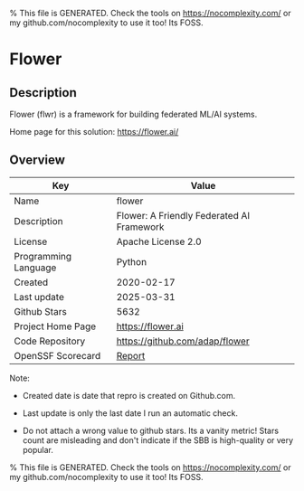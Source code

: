 
% This file is GENERATED. Check the tools on https://nocomplexity.com/ or my github.com/nocomplexity to use it too! Its FOSS. 

# Flower

## Description 

Flower (flwr) is a framework for building federated ML/AI systems. 

Home page for this solution: https://flower.ai/ 

## Overview 

| Key | Value |
| --- | --- |
| Name | flower |
| Description | Flower: A Friendly Federated AI Framework |
| License | Apache License 2.0 |
| Programming Language | Python |
| Created | 2020-02-17 |
| Last update | 2025-03-31 |
| Github Stars | 5632 |
| Project Home Page | https://flower.ai |
| Code Repository | https://github.com/adap/flower |
| OpenSSF Scorecard | [Report](https://securityscorecards.dev/viewer/?uri=github.com/adap/flower) |

Note:
 - Created date is date that repro is created on Github.com. 

- Last update is only the last date I run an automatic check. 

- Do not attach a wrong value to github stars. Its a vanity metric! Stars count are misleading and 
don't indicate if the SBB is high-quality or very popular.

% This file is GENERATED. Check the tools on https://nocomplexity.com/ or my github.com/nocomplexity to use it too! Its FOSS. 

